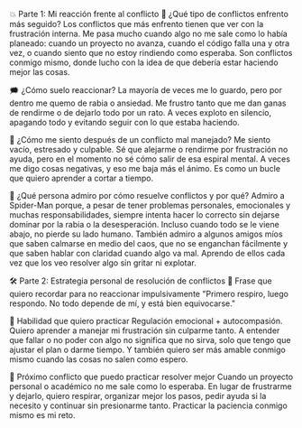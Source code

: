 💥 Parte 1: Mi reacción frente al conflicto
🧯 ¿Qué tipo de conflictos enfrento más seguido?
Los conflictos que más enfrento tienen que ver con la frustración interna. Me pasa mucho cuando algo no me sale como lo había planeado: cuando un proyecto no avanza, cuando el código falla una y otra vez, o cuando siento que no estoy rindiendo como esperaba. Son conflictos conmigo mismo, donde lucho con la idea de que debería estar haciendo mejor las cosas.

🗯️ ¿Cómo suelo reaccionar?
La mayoría de veces me lo guardo, pero por dentro me quemo de rabia o ansiedad. Me frustro tanto que me dan ganas de rendirme o de dejarlo todo por un rato. A veces exploto en silencio, apagando todo y evitando seguir con lo que estaba haciendo.

🤯 ¿Cómo me siento después de un conflicto mal manejado?
Me siento vacío, estresado y culpable. Sé que alejarme o rendirme por frustración no ayuda, pero en el momento no sé cómo salir de esa espiral mental. A veces me digo cosas negativas, y eso me baja más el ánimo. Es como un bucle que quiero aprender a cortar a tiempo.

🌈 ¿Qué persona admiro por cómo resuelve conflictos y por qué?
Admiro a Spider-Man porque, a pesar de tener problemas personales, emocionales y muchas responsabilidades, siempre intenta hacer lo correcto sin dejarse dominar por la rabia o la desesperación. Incluso cuando todo se le viene abajo, no pierde su lado humano.
También admiro a algunos amigos míos que saben calmarse en medio del caos, que no se enganchan fácilmente y que saben hablar con claridad cuando algo va mal. Aprendo de ellos cada vez que los veo resolver algo sin gritar ni explotar.

🛠️ Parte 2: Estrategia personal de resolución de conflictos
💬 Frase que quiero recordar para no reaccionar impulsivamente
"Primero respiro, luego respondo. No todo depende de mí, y está bien equivocarse."

🤝 Habilidad que quiero practicar
Regulación emocional + autocompasión.
Quiero aprender a manejar mi frustración sin culparme tanto. A entender que fallar o no poder con algo no significa que no sirva, solo que tengo que ajustar el plan o darme tiempo. Y también quiero ser más amable conmigo mismo cuando las cosas no salen como espero.

🧪 Próximo conflicto que puedo practicar resolver mejor
Cuando un proyecto personal o académico no me sale como lo esperaba.
En lugar de frustrarme y dejarlo, quiero respirar, organizar mejor los pasos, pedir ayuda si la necesito y continuar sin presionarme tanto. Practicar la paciencia conmigo mismo es mi reto.